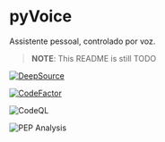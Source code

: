 # pyVoice

Assistente pessoal, controlado por voz.

> **NOTE**: This README is still TODO

[![DeepSource](https://deepsource.io/gh/pyVoice/pyVoice.svg/?label=active+issues)](https://deepsource.io/gh/pyVoice/pyVoice/?ref=repository-badge)

[![CodeFactor](https://www.codefactor.io/repository/github/pyvoice/pyvoice/badge)](https://www.codefactor.io/repository/github/pyvoice/pyvoice)

![CodeQL](https://github.com/pyVoice/pyVoice/workflows/CodeQL/badge.svg)

![PEP Analysis](https://github.com/pyVoice/pyVoice/workflows/PEP%20Analysis/badge.svg)
